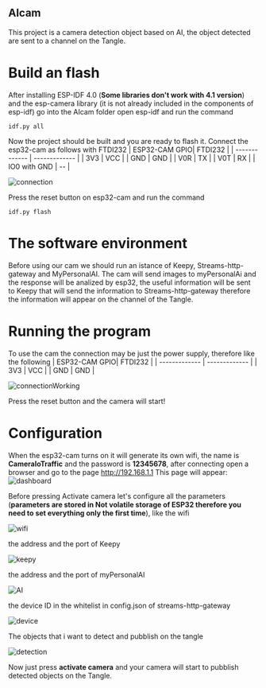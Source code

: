 ## AIcam

This project is a camera detection object based on AI, the object detected are sent to a channel on the Tangle.

# Build an flash

After installing ESP-IDF 4.0 (**Some libraries don't work with 4.1 version**) and the esp-camera library (it is not already included in the components of esp-idf) go into the AIcam folder open esp-idf and run the command
```
idf.py all
```

Now the project should be built and you are ready to flash it.
Connect the esp32-cam as follows with FTDI232
| ESP32-CAM GPIO| FTDI232 |
| ------------- | ------------- |
| 3V3           | VCC           |
| GND           | GND           |
| V0R           | TX           |
| V0T           | RX           |
| IO0 with GND   |  --          |

![connection](https://github.com/elRaulito/Iotraffic-hackaton/blob/main/images/AI/programming.jpg?raw=true)

Press the reset button on esp32-cam and run the command 

```
idf.py flash

```
# The software environment

Before using our cam we should run an istance of Keepy, Streams-http-gateway and MyPersonalAI.
The cam will send images to myPersonalAi and the response will be analized by esp32, the useful information will be sent to Keepy that will send the information to Streams-http-gateway therefore the information will appear on the channel of the Tangle.

# Running the program

To use the cam the connection may be just the power supply, therefore like the following
| ESP32-CAM GPIO| FTDI232 |
| ------------- | ------------- |
| 3V3           | VCC           |
| GND           | GND           |

![connectionWorking](https://github.com/elRaulito/Iotraffic-hackaton/blob/main/images/AI/working.jpg?raw=true)

Press the reset button and the camera will start!

# Configuration

When the esp32-cam turns on it will generate its own wifi, the name is **CameraIoTraffic** and the password is **12345678**, after connecting
open a browser and go to the page http://192.168.1.1 
This page will appear:
![dashboard](https://github.com/elRaulito/Iotraffic-hackaton/blob/main/AIcam/AI-dash/dash.PNG?raw=true)

Before pressing Activate camera let's configure all the parameters (**parameters are stored in Not volatile storage of ESP32 therefore you need to set everything only the first time**), 
like the wifi

![wifi](https://github.com/elRaulito/Iotraffic-hackaton/blob/main/AIcam/AI-dash/wifi.PNG?raw=true)

the address and the port of Keepy

![keepy](https://github.com/elRaulito/Iotraffic-hackaton/blob/main/AIcam/AI-dash/keepy.PNG?raw=true)

the address and the port of myPersonalAI

![AI](https://github.com/elRaulito/Iotraffic-hackaton/blob/main/AIcam/AI-dash/AIport.PNG?raw=true)

the device ID in the whitelist in config.json of streams-http-gateway

![device](https://github.com/elRaulito/Iotraffic-hackaton/blob/main/AIcam/AI-dash/device.PNG?raw=true)

The objects that i want to detect and pubblish on the tangle

![detection](https://github.com/elRaulito/Iotraffic-hackaton/blob/main/AIcam/AI-dash/detection.PNG?raw=true)

Now just press **activate camera** and your camera will start to pubblish detected objects on the Tangle.
